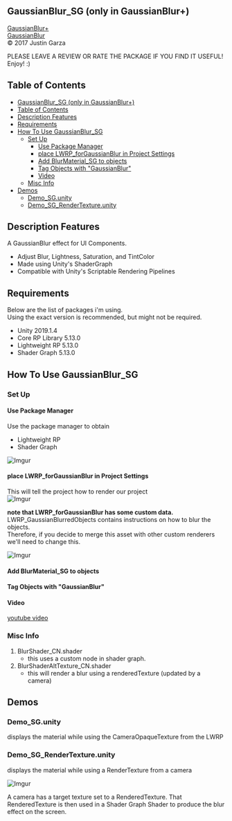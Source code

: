 GaussianBlur_SG (only in GaussianBlur+)
-------------------------------------
[GaussianBlur+](http://u3d.as/1wQD)  
[GaussianBlur](http://u3d.as/yJk)  
© 2017 Justin Garza

PLEASE LEAVE A REVIEW OR RATE THE PACKAGE IF YOU FIND IT USEFUL!
Enjoy! :)

## Table of Contents

<!--TOC-->
- [GaussianBlur_SG (only in GaussianBlur+)](#gaussianblursg-only-in-gaussianblur)
- [Table of Contents](#table-of-contents)
- [Description Features](#description-features)
- [Requirements](#requirements)
- [How To Use GaussianBlur_SG](#how-to-use-gaussianblursg)
    - [Set Up](#set-up)
        - [Use Package Manager](#use-package-manager)
        - [place LWRP_forGaussianBlur in Project Settings](#place-lwrpforgaussianblur-in-project-settings)
        - [Add BlurMaterial_SG to objects](#add-blurmaterialsg-to-objects)
        - [Tag Objects with "GaussianBlur"](#tag-objects-with-%22gaussianblur%22)
        - [Video](#video)
    - [Misc Info](#misc-info)
- [Demos](#demos)
    - [Demo_SG.unity](#demosgunity)
    - [Demo_SG_RenderTexture.unity](#demosgrendertextureunity)

<!--TOC-->

## Description Features

A GaussianBlur effect for UI Components.

* Adjust Blur, Lightness, Saturation, and TintColor 
* Made using Unity's ShaderGraph
* Compatible with Unity's Scriptable Rendering Pipelines 


## Requirements

Below are the list of packages i'm using.  
Using the exact version is recommended, but might not be required.

* Unity 2019.1.4
* Core RP Library 5.13.0
* Lightweight RP 5.13.0
* Shader Graph 5.13.0


## How To Use GaussianBlur_SG

### Set Up

#### Use Package Manager
Use the package manager to obtain 
* Lightweight RP
* Shader Graph

![Imgur](https://i.imgur.com/gJp0iWZm.png)

#### place LWRP_forGaussianBlur in Project Settings
This will tell the project how to render our project  
![Imgur](https://i.imgur.com/0V4h0xAm.png)

**note that LWRP_forGaussianBlur has some custom data.**
LWRP_GaussianBlurredObjects contains instructions on how to blur the objects.  
Therefore, if you decide to merge this asset with other custom renderers we'll need to change this.  

![Imgur](https://i.imgur.com/dRybf88m.png)

#### Add BlurMaterial_SG to objects

#### Tag Objects with "GaussianBlur"

#### Video
[youtube video](https://youtu.be/_d0XQOhKUwE)

### Misc Info

1. BlurShader_CN.shader 
    * this uses a custom node in shader graph.
2. BlurShaderAltTexture_CN.shader 
    * this will render a blur using a renderedTexture (updated by a camera)
  
## Demos

### Demo_SG.unity
displays the material while using the CameraOpaqueTexture from the LWRP

### Demo_SG_RenderTexture.unity
displays the material while using a RenderTexture from a camera

![Imgur](https://i.imgur.com/4WDOwql.png)

A camera has a target texture set to a RenderedTexture. That RenderedTexture is then used in a Shader Graph Shader to produce the blur effect on the screen.

